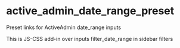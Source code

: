 # active_admin_date_range_preset
Preset links for ActiveAdmin date_range inputs

This is JS-CSS add-in over inputs filter_date_range in sidebar filters
